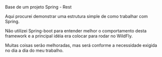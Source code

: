 Base de um projeto Spring - Rest

Aqui procurei demonstrar uma estrutura simple de como trabalhar com Spring.

Não utilizei Spring-boot para entender melhor o comportamento desta framework e a principal idéia era colocar para rodar no WildFly.

Muitas coisas serão melhoradas, mas será conforme a necessidade exigida no dia a dia do meu trabalho.